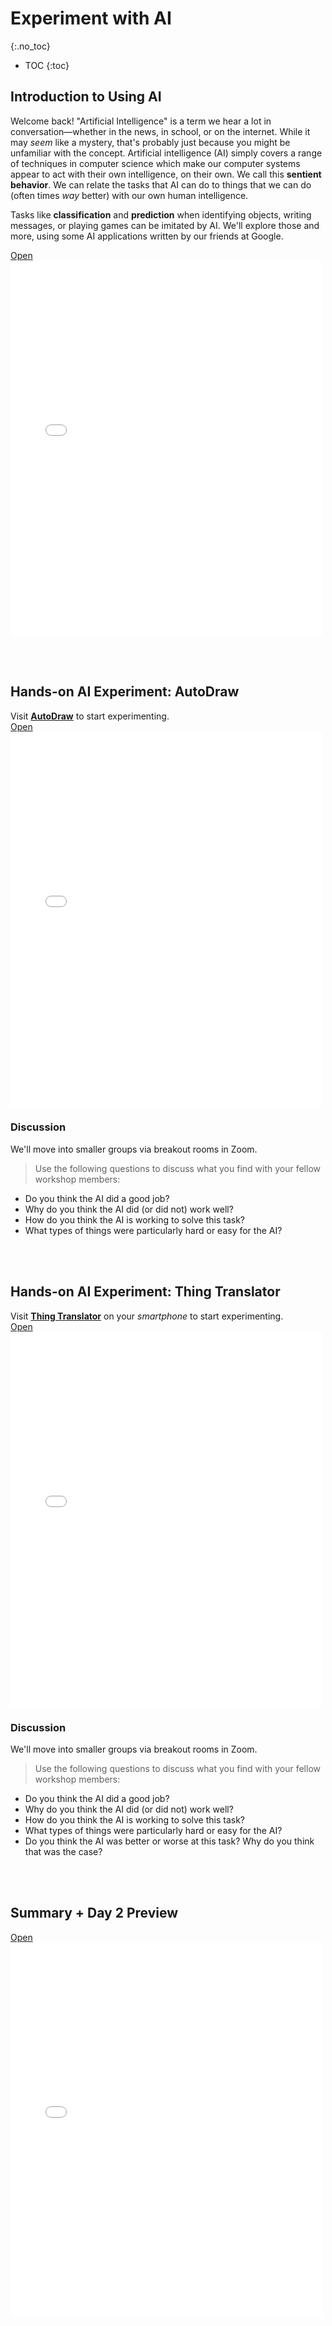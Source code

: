 # Experiment with AI
{:.no_toc}

* TOC
{:toc}

## Introduction to Using AI
Welcome back!  "Artificial Intelligence" is a term we hear a lot in conversation—whether in the news, in school, or on the internet.  While it may *seem* like a mystery, that's probably just because you might be unfamiliar with the concept.  Artificial intelligence (AI) simply covers a range of techniques in computer science which make our computer systems appear to act with their own intelligence, on their own.  We call this **sentient behavior**.  We can relate the tasks that AI can do to things that we can do (often times *way* better) with our own human intelligence.

Tasks like **classification** and **prediction** when identifying objects, writing messages, or playing games can be imitated by AI.  We'll explore those and more, using some AI applications written by our friends at Google.

<a class="d-block mb-1 small text-end text-muted" href="{{'/schedule/1/experiment/intro.pdf' | relative_url }}" target="_blank">
    Open
    <i class="fas fa-external-link-alt ms-1"></i>
</a>
<div class="border border-1 border-dark ratio ratio-85x110 mt-1">
    <iframe id="pdf-js-viewer" src="{{ site.baseurl }}/web/viewer.html?file={{'/schedule/1/experiment/intro.pdf' | relative_url }}" title="webviewer" frameborder="0" width="500" height="600"></iframe>
</div>

<!-- <iframe title="Tools" src="{{'/schedule/1/experiment/intro.pdf' | relative_url }}" width="100%" height="800px" marginwidth="0" marginheight="0" frameborder="1" scrolling="auto"></iframe> -->

<br><br>

## Hands-on AI Experiment: AutoDraw
<div class="message">
Visit <a href="https://www.autodraw.com/"><b>AutoDraw</b></a> to start experimenting.
</div>

<a class="d-block mb-1 small text-end text-muted" href="{{'/schedule/1/experiment/draw.pdf' | relative_url }}" target="_blank">
    Open
    <i class="fas fa-external-link-alt ms-1"></i>
</a>
<div class="border border-1 border-dark ratio ratio-85x110 mt-1">
    <iframe id="pdf-js-viewer" src="{{ site.baseurl }}/web/viewer.html?file={{'/schedule/1/experiment/draw.pdf' | relative_url }}" title="webviewer" frameborder="0" width="500" height="600"></iframe>
</div>

### Discussion
We'll move into smaller groups via breakout rooms in Zoom.  

> Use the following questions to discuss what you find with your fellow workshop members:
+ Do you think the AI did a good job?
+ Why do you think the AI did (or did not) work well?
+ How do you think the AI is working to solve this task?
+ What types of things were particularly hard or easy for the AI?

<br><br>

## Hands-on AI Experiment: Thing Translator
<div class="message">
Visit <a href="https://thing-translator.appspot.com/"><b>Thing Translator</b></a> on your <i>smartphone</i> to start experimenting.
</div>

<a class="d-block mb-1 small text-end text-muted" href="{{'/schedule/1/experiment/translate.pdf' | relative_url }}" target="_blank">
    Open
    <i class="fas fa-external-link-alt ms-1"></i>
</a>
<div class="border border-1 border-dark ratio ratio-85x110 mt-1">
    <iframe id="pdf-js-viewer" src="{{ site.baseurl }}/web/viewer.html?file={{'/schedule/1/experiment/translate.pdf' | relative_url }}" title="webviewer" frameborder="0" width="500" height="600"></iframe>
</div>

### Discussion
We'll move into smaller groups via breakout rooms in Zoom.  

> Use the following questions to discuss what you find with your fellow workshop members:
+ Do you think the AI did a good job?
+ Why do you think the AI did (or did not) work well?
+ How do you think the AI is working to solve this task?
+ What types of things were particularly hard or easy for the AI?
+ Do you think the AI was better or worse at this task? Why do you think that was the case?


<br><br>

## Summary + Day 2 Preview

<a class="d-block mb-1 small text-end text-muted" href="{{'/schedule/1/experiment/recap.pdf' | relative_url }}" target="_blank">
    Open
    <i class="fas fa-external-link-alt ms-1"></i>
</a>
<div class="border border-1 border-dark ratio ratio-85x110 mt-1">
    <iframe id="pdf-js-viewer" src="{{ site.baseurl }}/web/viewer.html?file={{'/schedule/1/experiment/recap.pdf' | relative_url }}" title="webviewer" frameborder="0" width="500" height="600"></iframe>
</div>
<!-- <iframe title="Tools" src="{{'/schedule/1/experiment/recap.pdf' | relative_url }}" width="100%" height="800px" marginwidth="0" marginheight="0" frameborder="1" scrolling="auto"></iframe> -->